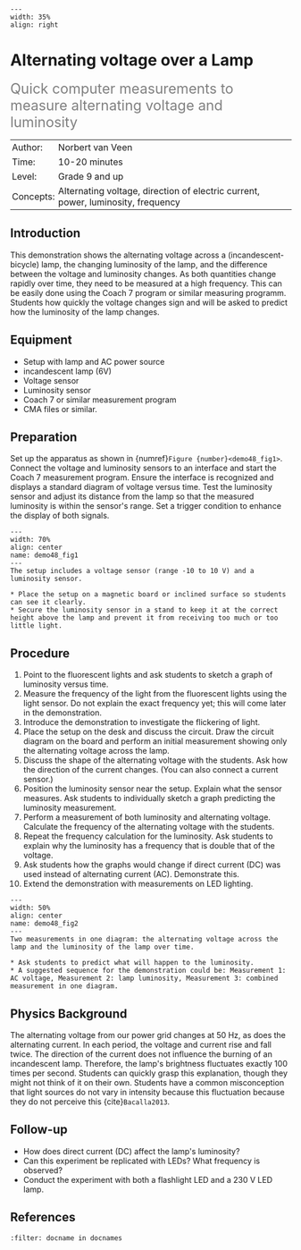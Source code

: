```{figure} ../../figures/ready.png
---
width: 35%
align: right
```
# Alternating voltage over a Lamp

<span style="font-size: 25px; color: gray;">Quick computer measurements to measure alternating voltage and luminosity</span>


<table style="width: 100%; border-collapse: collapse; border: none;">
    <tr style="background-color: var(--background-color);">
        <td style="text-align: left; padding: 3px; border: none; color: var(--text-color)">Author:</td>
        <td style="text-align: left; padding: 3px; border: none; color: var(--text-color)">Norbert van Veen</td>
    </tr>
    <tr style="background-color: var(--background-color);">
        <td style="text-align: left; padding: 3px; border: none; color: var(--text-color)">Time:</td>
        <td style="text-align: left; padding: 3px; border: none; color: var(--text-color)">10-20 minutes</td>
    </tr>
    <tr style="background-color: var(--background-color);">
        <td style="text-align: left; padding: 3px; border: none; color: var(--text-color)">Level:</td>
        <td style="text-align: left; padding: 3px; border: none; color: var(--text-color)">Grade 9 and up</td>
    </tr>
    <tr style="background-color: var(--background-color);">
        <td style="text-align: left; padding: 3px; border: none; color: var(--text-color)">Concepts:</td>
        <td style="text-align: left; padding: 3px; border: none; color: var(--text-color)">Alternating voltage, direction of electric current, power, luminosity, frequency</td>
    </tr>
</table>

## Introduction
This demonstration shows the alternating voltage across a (incandescent-bicycle) lamp, the changing luminosity of the lamp, and the difference between the voltage and luminosity changes. As both quantities change rapidly over time, they need to be measured at a high frequency. This can be easily done using the Coach 7 program or similar measuring programm. Students how quickly the voltage changes sign and will be asked to predict how the luminosity of the lamp changes.

## Equipment
* Setup with lamp and AC power source
* incandescent lamp (6V)
* Voltage sensor
* Luminosity sensor
* Coach 7 or similar measurement program
* CMA files or similar. 

## Preparation
Set up the apparatus as shown in {numref}`Figure {number}<demo48_fig1>`. Connect the voltage and luminosity sensors to an interface and start the Coach 7 measurement program. Ensure the interface is recognized and displays a standard diagram of voltage versus time. Test the luminosity sensor and adjust its distance from the lamp so that the measured luminosity is within the sensor's range. Set a trigger condition to enhance the display of both signals.

```{figure} demo48_figure1.JPG
---
width: 70%
align: center
name: demo48_fig1
---
The setup includes a voltage sensor (range -10 to 10 V) and a luminosity sensor.
```

```{tip}
* Place the setup on a magnetic board or inclined surface so students can see it clearly.
* Secure the luminosity sensor in a stand to keep it at the correct height above the lamp and prevent it from receiving too much or too little light.
```

## Procedure
1. Point to the fluorescent lights and ask students to sketch a graph of luminosity versus time.
2. Measure the frequency of the light from the fluorescent lights using the light sensor. Do not explain the exact frequency yet; this will come later in the demonstration.
3. Introduce the demonstration to investigate the flickering of light.
4. Place the setup on the desk and discuss the circuit. Draw the circuit diagram on the board and perform an initial measurement showing only the alternating voltage across the lamp.
5. Discuss the shape of the alternating voltage with the students. Ask how the direction of the current changes. (You can also connect a current sensor.)
6. Position the luminosity sensor near the setup. Explain what the sensor measures. Ask students to individually sketch a graph predicting the luminosity measurement.
7. Perform a measurement of both luminosity and alternating voltage. Calculate the frequency of the alternating voltage with the students.
8. Repeat the frequency calculation for the luminosity. Ask students to explain why the luminosity has a frequency that is double that of the voltage.
9. Ask students how the graphs would change if direct current (DC) was used instead of alternating current (AC). Demonstrate this.
10. Extend the demonstration with measurements on LED lighting.

```{figure} demo48_figure2.JPG
---
width: 50%
align: center
name: demo48_fig2
---
Two measurements in one diagram: the alternating voltage across the lamp and the luminosity of the lamp over time.
```

```{tip}
* Ask students to predict what will happen to the luminosity.
* A suggested sequence for the demonstration could be: Measurement 1: AC voltage, Measurement 2: lamp luminosity, Measurement 3: combined measurement in one diagram.
```

## Physics Background
The alternating voltage from our power grid changes at 50 Hz, as does the alternating current. In each period, the voltage and current rise and fall twice. The direction of the current does not influence the burning of an incandescent lamp. Therefore, the lamp's brightness fluctuates exactly 100 times per second. Students can quickly grasp this explanation, though they might not think of it on their own. Students have a common misconception that light sources do not vary in intensity because this fluctuation because they do not perceive this {cite}`Bacalla2013`.

## Follow-up
* How does direct current (DC) affect the lamp's luminosity?
* Can this experiment be replicated with LEDs? What frequency is observed?
* Conduct the experiment with both a flashlight LED and a 230 V LED lamp.

## References
```{bibliography}
:filter: docname in docnames
```
